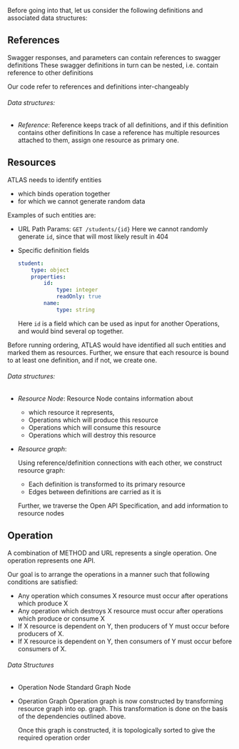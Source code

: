 Before going into that, let us consider the following definitions and associated data structures:

References
----------

Swagger responses, and parameters can contain references to swagger definitions
These swagger definitions in turn can be nested, i.e. contain reference to other definitions

Our code refer to references and definitions inter-changeably

###### Data structures:

- *Reference*:
    Reference keeps track of all definitions, and if this definition contains other definitions
    In case a reference has multiple resources attached to them, assign one resource as primary one.

Resources
---------

ATLAS needs to identify entities
- which binds operation together
- for which we cannot generate random data


Examples of such entities are:
- URL Path Params:
    `GET /students/{id}`
    Here we cannot randomly generate `id`, since that will most likely result in 404

- Specific definition fields
    ```yaml
    student:
        type: object
        properties:
            id:
                type: integer
                readOnly: true
            name:
                type: string
    ```

    Here `id` is a field which can be used as input for another Operations, and would bind several op
    together.

Before running ordering, ATLAS would have identified all such entities and marked them as resources.
Further, we ensure that each resource is bound to at least one definition, and if not, we create one.

###### Data structures:

- *Resource Node*:
    Resource Node contains information about
     - which resource it represents,
     - Operations which will produce this resource
     - Operations which will consume this resource
     - Operations which will destroy this resource

- *Resource graph*:

    Using reference/definition connections with each other, we construct resource graph:
    - Each definition is transformed to its primary resource
    - Edges between definitions are carried as it is

    Further, we traverse the Open API Specification, and add information to resource nodes

Operation
---------

A combination of METHOD and URL represents a single operation.
One operation represents one API.

Our goal is to arrange the operations in a manner such that following conditions are satisfied:
- Any operation which consumes X resource must occur after operations which produce X
- Any operation which destroys X resource must occur after operations which produce or consume X
- If X resource is dependent on Y, then producers of Y must occur before producers of X.
- If X resource is dependent on Y, then consumers of Y must occur before consumers of X.

###### Data Structures

- Operation Node
    Standard Graph Node

- Operation Graph
    Operation graph is now constructed by transforming resource graph into op. graph.
    This transformation is done on the basis of the dependencies outlined above.

    Once this graph is constructed, it is topologically sorted to give the required operation order
